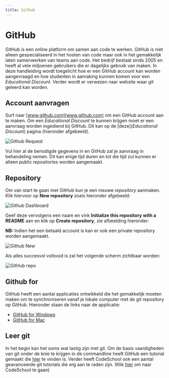 ```yaml
---
title: Github
---
```

# GitHub
GitHub is een online platform om samen aan code te werken. GitHub is niet alleen gespecialiseerd in het hosten van code maar ook in het gemakkelijk laten samenwerken van teams aan code.
Het bedrijf bestaat sinds 2005 en heeft al vele miljoenen gebruikers die er dagelijks gebruik van maken. In deze handleiding wordt toegelicht hoe er een GitHub account kan worden aangevraagd en hoe studenten in aanraking kunnen komen voor een *Educational Discount*. Verder wordt er verwezen naar website waar git geleerd kan worden.

## Account aanvragen
Surf naar [www.github.com](www.github.com) om een GitHub account aan te maken.
Om een *Educational Discount* te kunnen krijgen moet er een aanvraag worden ingediend bij GitHub.
Dit kan op de [deze](*Educational Discount*) pagina (hieronder afgebeeld).

![Github Request](github-request.png)

Vul hier al de benodigde gegevens in en GitHub zal je aanvraag in behandeling nemen. Dit kan enige tijd duren en tot die tijd zul kunnen er alleen public repositories worden aangemaakt.

## Repository
Om van start te gaan met GitHub kun je een nieuwe *repository* aanmaken.
Klik hiervoor op **New repository** zoals hieronder afgebeeld:

![Github Dashboard](github-dashboard.png)

Geef deze vervolgens een naam en vink **Initialize this repository with a README** aan en klik op **Create repository**, zie afbeelding hieronder:

**NB:** Indien het een betaald account is kan er ook een private repository worden aangemaakt.

![Github New](github-new.png)

Als alles succesvol voltooid is zal het volgende scherm zichtbaar worden:

![GitHub repo](github-repo.png)

## Github for
GitHub heeft een aantal applicaties ontwikkeld die het gemakkelijk moeten maken om te synchroniseren vanaf je lokale computer met de git repository op GitHub.
Hieronder staan de links naar de applicatie:

* [GitHub for Windows](http://windows.github.com/)
* [GitHub for Mac](http://mac.github.com/)

## Leer git
In het begin kan het soms wat lastig zijn met git. Om de basis vaardigheden van git onder de knie te krijgen in de commandline heeft GitHub een tutorial gemaakt die [hier](http://try.github.io/) te vinden is. 
Verder heeft CodeSchool ook een aantal geavanceerde git tutorials die erg aan te raden zijn. (Klik [hier](http://www.codeschool.com/paths/electives#git-basics) om naar CodeSchool te gaan)